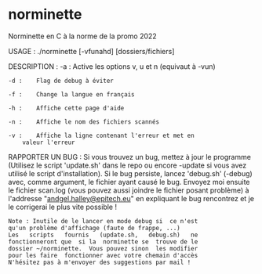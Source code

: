 # norminette
Norminette en C à la norme de la promo 2022

USAGE :
	./norminette [-vfunahd] [dossiers/fichiers]

DESCRIPTION :
	-a :	Active les options v, u et n (equivaut à -vun)

	-d :	Flag de debug à éviter

	-f :	Change la langue en français

	-h :	Affiche cette page d'aide

	-n :	Affiche le nom des fichiers scannés

	-v :	Affiche la ligne contenant l'erreur et met en
		valeur l'erreur

RAPPORTER UN BUG :
	Si vous  trouvez un bug, mettez  à jour  le  programme
	(Utilisez le script 'update.sh' dans le repo ou encore
	<votre alias>-update  si vous  avez utilisé  le script
	d'installation). Si le bug persiste, lancez 'debug.sh'
	(<votre alias>-debug) avec, comme argument, le fichier
	ayant causé  le bug. Envoyez moi  ensuite  le  fichier
	scan.log (vous pouvez aussi  joindre le fichier posant
	problème)   à   l'addresse  "andgel.halley@epitech.eu"
	en expliquant  le bug rencontrez  et je le  corrigerai
	le plus vite possible !

	Note : Inutile de le lancer en mode debug si  ce n'est
	qu'un problème d'affichage (faute de frappe, ...)
	Les   scripts   fournis   (update.sh,   debug.sh)   ne
	fonctionneront que  si la  norminette se  trouve de le
	dossier ~/norminette.  Vous pouvez sinon  les modifier
	pour les faire  fonctionner avec votre chemain d'accès
	N'hésitez pas à m'envoyer des suggestions par mail !